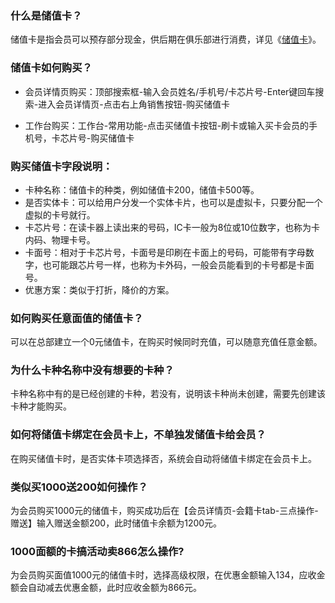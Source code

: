 ### 什么是储值卡？

储值卡是指会员可以预存部分现金，供后期在俱乐部进行消费，详见《[储值卡](https://alanfit.github.io/AlanHelpDoc/阿懒工作室版本/基本概念/储值卡)》。

### 储值卡如何购买？

- 会员详情页购买：顶部搜索框-输入会员姓名/手机号/卡芯片号-Enter键回车搜索-进入会员详情页-点击右上角销售按钮-购买储值卡


- 工作台购买：工作台-常用功能-点击买储值卡按钮-刷卡或输入买卡会员的手机号，卡芯片号-购买储值卡

### 购买储值卡字段说明：

- 卡种名称：储值卡的种类，例如储值卡200，储值卡500等。
- 是否实体卡：可以给用户分发一个实体卡片，也可以是虚拟卡，只要分配一个虚拟的卡号就行。
- 卡芯片号：在读卡器上读出来的号码，IC卡一般为8位或10位数字，也称为卡内码、物理卡号。
- 卡面号：相对于卡芯片号，卡面号是印刷在卡面上的号码，可能带有字母数字，也可能跟芯片号一样，也称为卡外码，一般会员能看到的卡号都是卡面号。
- 优惠方案：类似于打折，降价的方案。

### 如何购买任意面值的储值卡？

可以在总部建立一个0元储值卡，在购买时候同时充值，可以随意充值任意金额。

### 为什么卡种名称中没有想要的卡种？

卡种名称中有的是已经创建的卡种，若没有，说明该卡种尚未创建，需要先创建该卡种才能购买。

### 如何将储值卡绑定在会员卡上，不单独发储值卡给会员？

在购买储值卡时，是否实体卡项选择否，系统会自动将储值卡绑定在会员卡上。

### 类似买1000送200如何操作？

为会员购买1000元的储值卡，购买成功后在【会员详情页-会籍卡tab-三点操作-赠送】输入赠送金额200，此时储值卡余额为1200元。

### 1000面额的卡搞活动卖866怎么操作?

为会员购买面值1000元的储值卡时，选择高级权限，在优惠金额输入134，应收金额会自动减去优惠金额，此时应收金额为866元。